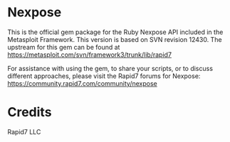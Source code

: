 # Nexpose

This is the official gem package for the Ruby Nexpose API included in the Metasploit Framework. This version is based on SVN revision 12430.
The upstream for this gem can be found at https://metasploit.com/svn/framework3/trunk/lib/rapid7

For assistance with using the gem, to share your scripts, or to discuss different approaches, please visit the Rapid7 forums for Nexpose: https://community.rapid7.com/community/nexpose

# Credits
Rapid7 LLC
